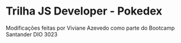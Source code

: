 # Trilha JS Developer - Pokedex
Modificações feitas por Viviane Azevedo como parte do Bootcamp Santander DIO 3023